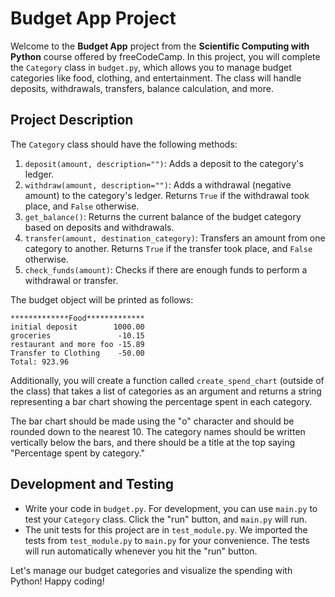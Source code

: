 # Budget App Project

Welcome to the **Budget App** project from the **Scientific Computing with Python** course offered by freeCodeCamp. In this project, you will complete the `Category` class in `budget.py`, which allows you to manage budget categories like food, clothing, and entertainment. The class will handle deposits, withdrawals, transfers, balance calculation, and more.

## Project Description

The `Category` class should have the following methods:

1. `deposit(amount, description="")`: Adds a deposit to the category's ledger.
2. `withdraw(amount, description="")`: Adds a withdrawal (negative amount) to the category's ledger. Returns `True` if the withdrawal took place, and `False` otherwise.
3. `get_balance()`: Returns the current balance of the budget category based on deposits and withdrawals.
4. `transfer(amount, destination_category)`: Transfers an amount from one category to another. Returns `True` if the transfer took place, and `False` otherwise.
5. `check_funds(amount)`: Checks if there are enough funds to perform a withdrawal or transfer.

The budget object will be printed as follows:

```
*************Food*************
initial deposit        1000.00
groceries               -10.15
restaurant and more foo -15.89
Transfer to Clothing    -50.00
Total: 923.96
```

Additionally, you will create a function called `create_spend_chart` (outside of the class) that takes a list of categories as an argument and returns a string representing a bar chart showing the percentage spent in each category.

The bar chart should be made using the "o" character and should be rounded down to the nearest 10. The category names should be written vertically below the bars, and there should be a title at the top saying "Percentage spent by category."

## Development and Testing

- Write your code in `budget.py`. For development, you can use `main.py` to test your `Category` class. Click the "run" button, and `main.py` will run.
- The unit tests for this project are in `test_module.py`. We imported the tests from `test_module.py` to `main.py` for your convenience. The tests will run automatically whenever you hit the "run" button.

Let's manage our budget categories and visualize the spending with Python! Happy coding!
